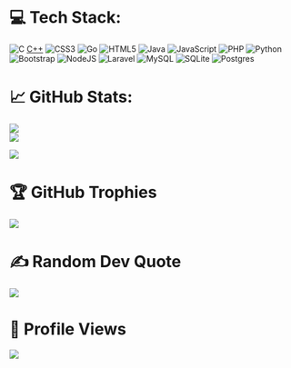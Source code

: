 <!--
# 🌐 Socials:
[![LinkedIn](https://img.shields.io/badge/LinkedIn-%230077B5.svg?style=for-the-badge&logo=linkedin&logoColor=white)](https://linkedin.com/in/krisna-dana-249555251) 
-->

# 💻 Tech Stack:
![C](https://img.shields.io/badge/c-%2300599C.svg?style=for-the-badge&logo=c&logoColor=white) [C++](https://img.shields.io/badge/c++-%2300599C.svg?style=for-the-badge&logo=c%2B%2B&logoColor=white) ![CSS3](https://img.shields.io/badge/css3-%231572B6.svg?style=for-the-badge&logo=css3&logoColor=white) ![Go](https://img.shields.io/badge/go-%2300ADD8.svg?style=for-the-badge&logo=go&logoColor=white) ![HTML5](https://img.shields.io/badge/html5-%23E34F26.svg?style=for-the-badge&logo=html5&logoColor=white) ![Java](https://img.shields.io/badge/java-%23ED8B00.svg?style=for-the-badge&logo=java&logoColor=white) ![JavaScript](https://img.shields.io/badge/javascript-%23323330.svg?style=for-the-badge&logo=javascript&logoColor=%23F7DF1E) ![PHP](https://img.shields.io/badge/php-%23777BB4.svg?style=for-the-badge&logo=php&logoColor=white) ![Python](https://img.shields.io/badge/python-3670A0?style=for-the-badge&logo=python&logoColor=ffdd54) ![Bootstrap](https://img.shields.io/badge/bootstrap-%23563D7C.svg?style=for-the-badge&logo=bootstrap&logoColor=white) ![NodeJS](https://img.shields.io/badge/node.js-6DA55F?style=for-the-badge&logo=node.js&logoColor=white) ![Laravel](https://img.shields.io/badge/laravel-%23FF2D20.svg?style=for-the-badge&logo=laravel&logoColor=white) ![MySQL](https://img.shields.io/badge/mysql-%2300f.svg?style=for-the-badge&logo=mysql&logoColor=white) ![SQLite](https://img.shields.io/badge/sqlite-%2307405e.svg?style=for-the-badge&logo=sqlite&logoColor=white) ![Postgres](https://img.shields.io/badge/postgres-%23316192.svg?style=for-the-badge&logo=postgresql&logoColor=white)

# 📈 GitHub Stats:
<!--![](https://github-readme-stats.vercel.app/api?username=KrisnaDana&theme=tokyonight&hide_border=false&include_all_commits=true&count_private=true)<br/>-->
![](https://github-readme-stats-git-masterrstaa-rickstaa.vercel.app/api?username=KrisnaDana&theme=tokyonight&hide_border=false&include_all_commits=true&count_private=true)<br/>
![](https://github-readme-streak-stats.herokuapp.com/?user=KrisnaDana&theme=tokyonight&hide_border=false)<br/>
<!--![](https://github-readme-stats.vercel.app/api/top-langs/?username=KrisnaDana&theme=tokyonight&hide_border=false&include_all_commits=true&count_private=true&layout=compact)-->
![](https://github-readme-stats-git-masterrstaa-rickstaa.vercel.app/api/top-langs/?username=KrisnaDana&theme=tokyonight&hide_border=false&include_all_commits=true&count_private=true&layout=compact)

# 🏆 GitHub Trophies
![](https://github-profile-trophy.vercel.app/?username=KrisnaDana&theme=tokyonight&no-frame=false&no-bg=false&margin-w=4)

# ✍️ Random Dev Quote
![](https://quotes-github-readme.vercel.app/api?type=horizontal&theme=tokyonight)

# 👀 Profile Views
![](https://count.getloli.com/get/@KrisnaDana.github.readme)

<!--
### 😂 Random Dev Meme
<img src="https://random-memer.herokuapp.com/" width="512px"/>
---
![](https://visitcount.itsvg.in/api?id=KrisnaDana&icon=2&color=1)](https://visitcount.itsvg.in)
-->

<!-- Proudly created with GPRM ( https://gprm.itsvg.in ) -->

<!-- Fix Bug Camo command:
curl --insecure -X PURGE <camo url>
-->

<!--
- 👋 Hi, I’m @KrisnaDana
- 👀 I’m interested in ...
- 🌱 I’m currently learning ...
- 💞️ I’m looking to collaborate on ...
- 📫 How to reach me ...

KrisnaDana/KrisnaDana is a ✨ special ✨ repository because its `README.md` (this file) appears on your GitHub profile.
You can click the Preview link to take a look at your changes.
--->
